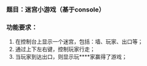 ### 题目：迷宫小游戏（基于console）

### 功能要求：

1. 在控制台上显示一个迷宫，包括：墙、玩家、出口等；
1. 通过上下左右键，控制玩家行走；
1. 当玩家到达出口，则显示玩****家赢得了游戏；